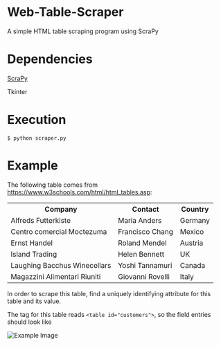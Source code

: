 # Web-Table-Scraper
A simple HTML table scraping program using ScraPy

# Dependencies
[ScraPy](https://scrapy.org/download/)

Tkinter

# Execution
`$ python scraper.py`

# Example
The following table comes from https://www.w3schools.com/html/html_tables.asp:
<table id="customers">
  <tr>
    <th>Company</th>
    <th>Contact</th>
    <th>Country</th>
  </tr>
  <tr>
    <td>Alfreds Futterkiste</td>
    <td>Maria Anders</td>
    <td>Germany</td>
  </tr>
  <tr>
    <td>Centro comercial Moctezuma</td>
    <td>Francisco Chang</td>
    <td>Mexico</td>
  </tr>
  <tr>
    <td>Ernst Handel</td>
    <td>Roland Mendel</td>
    <td>Austria</td>
  </tr>
  <tr>
    <td>Island Trading</td>
    <td>Helen Bennett</td>
    <td>UK</td>
  </tr>
  <tr>
    <td>Laughing Bacchus Winecellars</td>
    <td>Yoshi Tannamuri</td>
    <td>Canada</td>
  </tr>
  <tr>
    <td>Magazzini Alimentari Riuniti</td>
    <td>Giovanni Rovelli</td>
    <td>Italy</td>
  </tr>
</table>

In order to scrape this table, find a uniquely identifying attribute for this table and its value.

The tag for this table reads ```<table id="customers">```, so the field entries should look like

![Example Image](https://github.com/jonwoong/Web-Table-Scraper/blob/master/example-image.png)
